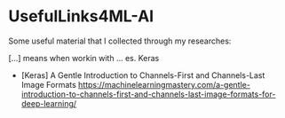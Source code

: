 # UsefulLinks4ML-AI
Some useful material that I collected through my researches:

[...] means when workin with ... es. Keras

- [Keras] A Gentle Introduction to Channels-First and Channels-Last Image Formats https://machinelearningmastery.com/a-gentle-introduction-to-channels-first-and-channels-last-image-formats-for-deep-learning/ 
